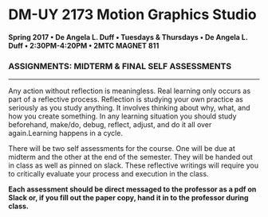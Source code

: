 # DM-UY 2173 Motion Graphics Studio

#### Spring 2017 • De Angela L. Duff • Tuesdays &amp; Thursdays • De Angela L. Duff • 2:30PM-4:20PM • 2MTC MAGNET 811

### ASSIGNMENTS: MIDTERM & FINAL SELF ASSESSMENTS

---

Any action without reflection is meaningless. Real learning only occurs as part of a reflective process. Reflection is studying your own practice as seriously as you study anything. It involves thinking about why, what, and how you create something. In any learning situation you should study beforehand, make/do, debug, reflect, adjust, and do it all over again.Learning happens in a cycle.

There will be two self assessments for the course. One will be due at midterm and the other at the end of the semester. They will be handed out in class as well as pinned on slack. These reflective writings will require you to critically evaluate your process and execution in the class.

**Each assessment should be direct messaged to the professor as a pdf on Slack or, if you fill out the paper copy, hand it in to the professor during class.**



